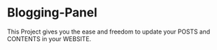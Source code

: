 # Blogging-Panel
This Project gives you the ease and freedom to update your POSTS and CONTENTS in your WEBSITE.
